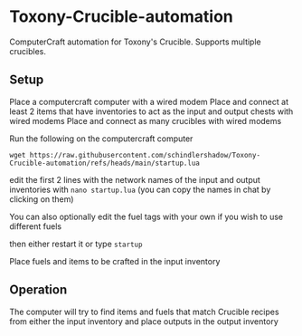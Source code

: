 # Toxony-Crucible-automation
ComputerCraft automation for Toxony's Crucible. Supports multiple crucibles.

## Setup
Place a computercraft computer with a wired modem 
Place and connect at least 2 items that have inventories to act as the input and output chests with wired modems
Place and connect as many crucibles with wired modems


Run the following on the computercraft computer

`wget https://raw.githubusercontent.com/schindlershadow/Toxony-Crucible-automation/refs/heads/main/startup.lua`

edit the first 2 lines with the network names of the input and output inventories with `nano startup.lua` (you can copy the names in chat by clicking on them)

You can also optionally edit the fuel tags with your own if you wish to use different fuels

then either restart it or type `startup`

Place fuels and items to be crafted in the input inventory

## Operation
The computer will try to find items and fuels that match Crucible recipes from either the input inventory and place outputs in the output inventory

